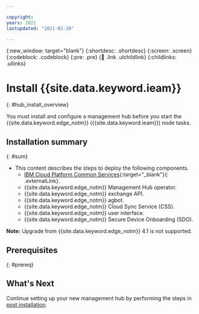 ```yaml
---

copyright:
years: 2021
lastupdated: "2021-02-20"

---
```


{:new_window: target="blank"}
{:shortdesc: .shortdesc}
{:screen: .screen}
{:codeblock: .codeblock}
{:pre: .pre}
{:child: .link .ulchildlink}
{:childlinks: .ullinks}

# Install {{site.data.keyword.ieam}}
{: #hub_install_overview}

You must install and configure a management hub before you start the {{site.data.keyword.edge_notm}} ({{site.data.keyword.ieam}}) node tasks.

## Installation summary
{: #sum}

* This content describes the steps to deploy the following components.
  * [IBM Cloud Platform Common Services](https://www.ibm.com/support/knowledgecenter/SSHKN6/kc_welcome_cs.html){:target="_blank"}{: .externalLink}.
  * {{site.data.keyword.edge_notm}} Management Hub operator.
  * {{site.data.keyword.edge_notm}} exchange API.
  * {{site.data.keyword.edge_notm}} agbot.
  * {{site.data.keyword.edge_notm}} Cloud Sync Service (CSS).
  * {{site.data.keyword.edge_notm}} user interface.
  * {{site.data.keyword.edge_notm}} Secure Device Onboarding (SDO).

**Note:** Upgrade from {{site.data.keyword.edge_notm}} 4.1 is not supported.

## Prerequisites
{: #prereq}


## What's Next

Continue setting up your new management hub by performing the steps in [post installation](post_install.md).
